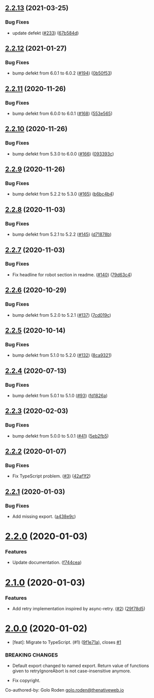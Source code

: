 ## [2.2.13](https://github.com/thenativeweb/retry-ignore-abort/compare/2.2.12...2.2.13) (2021-03-25)


### Bug Fixes

* update defekt ([#233](https://github.com/thenativeweb/retry-ignore-abort/issues/233)) ([67b584d](https://github.com/thenativeweb/retry-ignore-abort/commit/67b584d881a10f270211e80ff85275cb43979b5d))

## [2.2.12](https://github.com/thenativeweb/retry-ignore-abort/compare/2.2.11...2.2.12) (2021-01-27)


### Bug Fixes

* bump defekt from 6.0.1 to 6.0.2 ([#194](https://github.com/thenativeweb/retry-ignore-abort/issues/194)) ([0b50f53](https://github.com/thenativeweb/retry-ignore-abort/commit/0b50f53fbfa9d0c4cd9a9a80e12e0989fe93d8c1))

## [2.2.11](https://github.com/thenativeweb/retry-ignore-abort/compare/2.2.10...2.2.11) (2020-11-26)


### Bug Fixes

* bump defekt from 6.0.0 to 6.0.1 ([#168](https://github.com/thenativeweb/retry-ignore-abort/issues/168)) ([553e565](https://github.com/thenativeweb/retry-ignore-abort/commit/553e565c30a477eba660cc74a38d4c5a8e360773))

## [2.2.10](https://github.com/thenativeweb/retry-ignore-abort/compare/2.2.9...2.2.10) (2020-11-26)


### Bug Fixes

* bump defekt from 5.3.0 to 6.0.0 ([#166](https://github.com/thenativeweb/retry-ignore-abort/issues/166)) ([093393c](https://github.com/thenativeweb/retry-ignore-abort/commit/093393ce9a720d5087527deaf5fb5d41d752d2cf))

## [2.2.9](https://github.com/thenativeweb/retry-ignore-abort/compare/2.2.8...2.2.9) (2020-11-26)


### Bug Fixes

* bump defekt from 5.2.2 to 5.3.0 ([#165](https://github.com/thenativeweb/retry-ignore-abort/issues/165)) ([b6bc4b4](https://github.com/thenativeweb/retry-ignore-abort/commit/b6bc4b491f30afe3a8de86b18ee9ca10fab17b2e))

## [2.2.8](https://github.com/thenativeweb/retry-ignore-abort/compare/2.2.7...2.2.8) (2020-11-03)


### Bug Fixes

* bump defekt from 5.2.1 to 5.2.2 ([#145](https://github.com/thenativeweb/retry-ignore-abort/issues/145)) ([d71878b](https://github.com/thenativeweb/retry-ignore-abort/commit/d71878bba973fbb863f0322de955f4c44992082a))

## [2.2.7](https://github.com/thenativeweb/retry-ignore-abort/compare/2.2.6...2.2.7) (2020-11-03)


### Bug Fixes

* Fix headline for robot section in readme. ([#140](https://github.com/thenativeweb/retry-ignore-abort/issues/140)) ([79d63c4](https://github.com/thenativeweb/retry-ignore-abort/commit/79d63c4b79040b63e4197474e87c5a2f0152244b))

## [2.2.6](https://github.com/thenativeweb/retry-ignore-abort/compare/2.2.5...2.2.6) (2020-10-29)


### Bug Fixes

* bump defekt from 5.2.0 to 5.2.1 ([#137](https://github.com/thenativeweb/retry-ignore-abort/issues/137)) ([7cd019c](https://github.com/thenativeweb/retry-ignore-abort/commit/7cd019c1230410f3c58853e6f0c36f8845d29a0c))

## [2.2.5](https://github.com/thenativeweb/retry-ignore-abort/compare/2.2.4...2.2.5) (2020-10-14)


### Bug Fixes

* bump defekt from 5.1.0 to 5.2.0 ([#132](https://github.com/thenativeweb/retry-ignore-abort/issues/132)) ([8ca9321](https://github.com/thenativeweb/retry-ignore-abort/commit/8ca932160caf0eec85b40ad0770502480e0d621a))

## [2.2.4](https://github.com/thenativeweb/retry-ignore-abort/compare/2.2.3...2.2.4) (2020-07-13)


### Bug Fixes

* bump defekt from 5.0.1 to 5.1.0 ([#93](https://github.com/thenativeweb/retry-ignore-abort/issues/93)) ([fd1826a](https://github.com/thenativeweb/retry-ignore-abort/commit/fd1826acc854dfe986b4245847c42b8f7a0b5457))

## [2.2.3](https://github.com/thenativeweb/retry-ignore-abort/compare/2.2.2...2.2.3) (2020-02-03)


### Bug Fixes

* bump defekt from 5.0.0 to 5.0.1 ([#41](https://github.com/thenativeweb/retry-ignore-abort/issues/41)) ([5eb2fb5](https://github.com/thenativeweb/retry-ignore-abort/commit/5eb2fb56760ea03f6f8ffbae4b02fcec47e26a75))

## [2.2.2](https://github.com/thenativeweb/retry-ignore-abort/compare/2.2.1...2.2.2) (2020-01-07)


### Bug Fixes

* Fix TypeScript problem. ([#3](https://github.com/thenativeweb/retry-ignore-abort/issues/3)) ([42af1f2](https://github.com/thenativeweb/retry-ignore-abort/commit/42af1f2dfdc987fefee5ddb8d4d00f6703577146))

## [2.2.1](https://github.com/thenativeweb/retry-ignore-abort/compare/2.2.0...2.2.1) (2020-01-03)


### Bug Fixes

* Add missing export. ([a438e9c](https://github.com/thenativeweb/retry-ignore-abort/commit/a438e9cb72e13ff473105961c3882f76bfca13fb))

# [2.2.0](https://github.com/thenativeweb/retry-ignore-abort/compare/2.1.0...2.2.0) (2020-01-03)


### Features

* Update documentation. ([f744cea](https://github.com/thenativeweb/retry-ignore-abort/commit/f744cea877f40e94dcae2e88e90bb301a59e2f87))

# [2.1.0](https://github.com/thenativeweb/retry-ignore-abort/compare/2.0.0...2.1.0) (2020-01-03)


### Features

* Add retry implementation inspired by async-retry. ([#2](https://github.com/thenativeweb/retry-ignore-abort/issues/2)) ([29f78d5](https://github.com/thenativeweb/retry-ignore-abort/commit/29f78d5347c48bb431b0de87528278092c984bed))

# [2.0.0](https://github.com/thenativeweb/retry-ignore-abort/compare/1.0.1...2.0.0) (2020-01-02)


* [feat]: Migrate to TypeScript. (#1) ([9f1e71a](https://github.com/thenativeweb/retry-ignore-abort/commit/9f1e71a29f354aa65a74380e3433543e45a706a5)), closes [#1](https://github.com/thenativeweb/retry-ignore-abort/issues/1)


### BREAKING CHANGES

* Default export changed to named export. Return value
of functions given to retryIgnoreAbort is not case-insensitive anymore.

* Fix copyright.

Co-authored-by: Golo Roden <golo.roden@thenativeweb.io>
